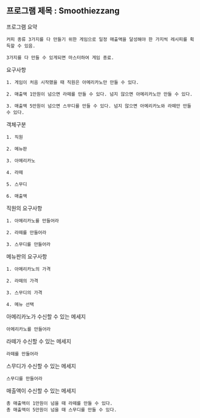 프로그램 제목 : Smoothiezzang
----------
프로그램 요약 

	커피 종류 3가지를 다 만들기 위한 게임으로 일정 매출액을 달성해야 한 가지씩 레시피를 획득할 수 있음.
	 	
	3가지를 다 만들 수 있게되면 마스터하여 게임 종료.

요구사항 

	1. 게임이 처음 시작했을 때 직원은 아메리카노만 만들 수 있다.											
	
	2. 매출액 1만원이 넘으면 라떼를 만들 수 있다. 넘지 않으면 아메리카노만 만들 수 있다.			
	
	3. 매출액 5만원이 넘으면 스무디를 만들 수 있다. 넘지 않으면 아메리카노와 라떼만 만들 수 있다.	
		
객체구분

	1. 직원	
	
	2. 메뉴판 
	
	3. 아메리카노
	
	4. 라떼
	
	5. 스무디
	
	6. 매출액

직원의 요구사항

	1. 아메리카노를 만들어라		
	
	2. 라떼를 만들어라			
	
	3. 스무디를 만들어라			
		
메뉴판의 요구사항
	
	1. 아메리카노의 가격				
	
	2. 라떼의 가격					
	
	3. 스무디의 가격	
	
	4. 메뉴 선택				
				 
아메리카노가 수신할 수 있는 메세지 

	아메리카노를 만들어라				
	
라떼가 수신할 수 있는 메세지

	라떼를 만들어라				
	
스무디가 수신할 수 있는 메세지

	스무디를 만들어라				

매출액이 수신할 수 있는 메세지
														
	총 매출액이 1만원이 넘을 때 라떼를 만들 수 있다.					
	총 매출액이 5만원이 넘을 때 스무디를 만들 수 있다.					
						